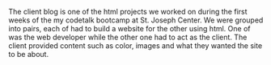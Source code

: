 The client blog is one of the html projects we worked on during the first weeks of the my codetalk bootcamp at St. Joseph Center. 
We were grouped into pairs, each of had to build a website for the other using html. One of was the web developer while the other one had to act as the client. The client provided content such as color, images and what they wanted the site to be about.
